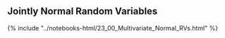 Jointly Normal Random Variables
------

{% include "../notebooks-html/23_00_Multivariate_Normal_RVs.html" %}
